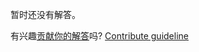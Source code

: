 
暂时还没有解答。

有兴趣[贡献你的解答](https://github.com/BFEdev/BFE.dev-solutions/blob/main/problem/find-median-of-2-sorted-array_zh.md)吗? [Contribute guideline](https://github.com/BFEdev/BFE.dev-solutions#how-to-contribute)
